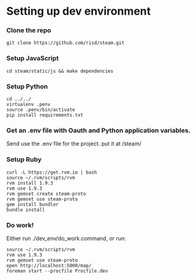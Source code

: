 # Setting up dev environment

### Clone the repo

    git clone https://github.com/risd/steam.git

### Setup JavaScript

    cd steam/static/js && make dependencies

### Setup Python
    
    cd ../../
    virtualenv .penv
    source .penv/bin/activate
    pip install requirements.txt

### Get an .env file with Oauth and Python application variables.

Send use the .env file for the project. put it at /steam/

### Setup Ruby

    curl -L https://get.rvm.io | bash
    source ~/.rvm/scripts/rvm
    rvm install 1.9.3
    rvm use 1.9.3
    rvm gemset create steam-proto
    rvm gemset use steam-proto
    gem install bundler
    bundle install

### Do work!

Either run ./dev_env/do_work.command, or run:

    source ~/.rvm/scripts/rvm
    rvm use 1.9.3
    rvm gemset use steam-proto
    open http://localhost:5000/map/
    foreman start --procfile Procfile.dev
